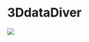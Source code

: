 # 3DdataDiver

![](https://raw.githubusercontent.com/EdwardZheng0312/VisualanalysisAFM/master/doc/deep-diver.pngs=165x229)
